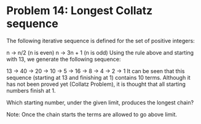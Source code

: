 # Problem 14: Longest Collatz sequence

The following iterative sequence is defined for the set of positive integers:

n → n/2 (n is even)
n → 3n + 1 (n is odd)
Using the rule above and starting with 13, we generate the following sequence:

13 → 40 → 20 → 10 → 5 → 16 → 8 → 4 → 2 → 1
It can be seen that this sequence (starting at 13 and finishing at 1) contains 10 terms. Although it has not been proved yet (Collatz Problem), it is thought that all starting numbers finish at 1.

Which starting number, under the given limit, produces the longest chain?

Note: Once the chain starts the terms are allowed to go above limit.
